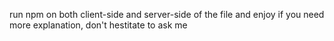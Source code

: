 run npm on both client-side and server-side of the file and enjoy
if you need more explanation, don't hestitate to ask me
